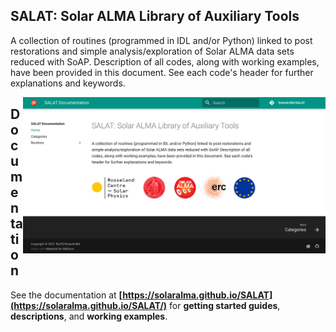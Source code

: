 ## SALAT: Solar ALMA Library of Auxiliary Tools

A collection of routines (programmed in IDL and/or Python) linked to post restorations and simple analysis/exploration of Solar ALMA data sets reduced with SoAP. Description of all codes, along with working examples, have been provided in this document. See each code's header for further explanations and keywords.


<img align="right" href="https://solaralma.github.io/SALAT/" src="docs/images/docsScreenshot.jpg" alt="" height="250"/>

## Documentation

See the documentation at **[https://solaralma.github.io/SALAT](https://solaralma.github.io/SALAT/)** for **getting started guides**, **descriptions**, and **working examples**.
